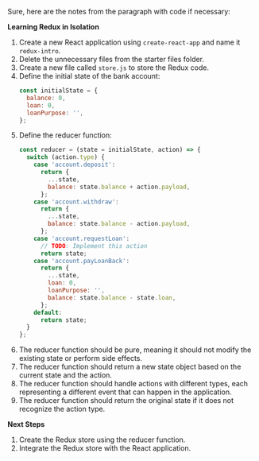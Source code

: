 Sure, here are the notes from the paragraph with code if necessary:

**Learning Redux in Isolation**

1. Create a new React application using `create-react-app` and name it `redux-intro`.
2. Delete the unnecessary files from the starter files folder.
3. Create a new file called `store.js` to store the Redux code.
4. Define the initial state of the bank account:
    ```javascript
    const initialState = {
      balance: 0,
      loan: 0,
      loanPurpose: '',
    };
    ```
5. Define the reducer function:
    ```javascript
    const reducer = (state = initialState, action) => {
      switch (action.type) {
        case 'account.deposit':
          return {
            ...state,
            balance: state.balance + action.payload,
          };
        case 'account.withdraw':
          return {
            ...state,
            balance: state.balance - action.payload,
          };
        case 'account.requestLoan':
          // TODO: Implement this action
          return state;
        case 'account.payLoanBack':
          return {
            ...state,
            loan: 0,
            loanPurpose: '',
            balance: state.balance - state.loan,
          };
        default:
          return state;
      }
    };
    ```
6. The reducer function should be pure, meaning it should not modify the existing state or perform side effects.
7. The reducer function should return a new state object based on the current state and the action.
8. The reducer function should handle actions with different types, each representing a different event that can happen in the application.
9. The reducer function should return the original state if it does not recognize the action type.

**Next Steps**

1. Create the Redux store using the reducer function.
2. Integrate the Redux store with the React application.
